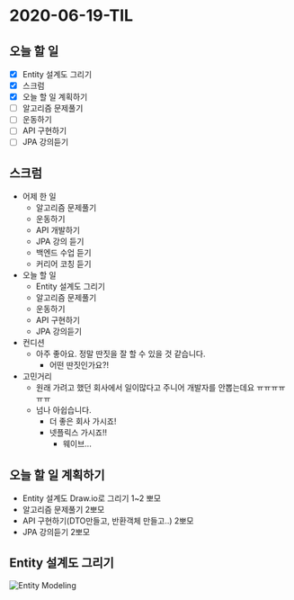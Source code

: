 # 2020-06-19-TIL

## 오늘 할 일

- [x] Entity 설계도 그리기
- [x] 스크럼
- [x] 오늘 할 일 계획하기
- [ ] 알고리즘 문제풀기
- [ ] 운동하기
- [ ] API 구현하기
- [ ] JPA 강의듣기

## 스크럼

- 어제 한 일
    - 알고리즘 문제풀기
    - 운동하기
    - API 개발하기
    - JPA 강의 듣기
    - 백엔드 수업 듣기
    - 커리어 코칭 듣기
- 오늘 할 일
    - Entity 설계도 그리기
    - 알고리즘 문제풀기
    - 운동하기
    - API 구현하기
    - JPA 강의듣기
- 컨디션
    - 아주 좋아요. 정말 딴짓을 잘 할 수 있을 것 같습니다.
        - 어떤 딴짓인가요?!
- 고민거리
    - 원래 가려고 했던 회사에서 일이많다고 주니어 개발자를 안뽑는데요 ㅠㅠㅠㅠㅠㅠ
    - 넘나 아쉽습니다.
        - 더 좋은 회사 가시죠!
        - 넷플릭스 가시죠!!
            - 웨이브...

## 오늘 할 일 계획하기

- Entity 설계도 Draw.io로 그리기 1~2 뽀모
- 알고리즘 문제풀기 2뽀모
- API 구현하기(DTO만들고, 반환객체 만들고..) 2뽀모
- JPA 강의듣기 2뽀모

## Entity 설계도 그리기

![Entity Modeling](https://dion-dropzone.s3.amazonaws.com/Issue-Tracker-C4Model-Entity.png)

